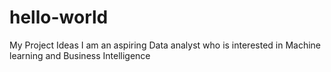 # hello-world
My Project Ideas
I am an aspiring Data analyst who is interested in Machine learning and Business Intelligence
